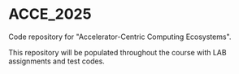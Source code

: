 # ACCE_2025
Code repository for "Accelerator-Centric Computing Ecosystems".

This repository will be populated throughout the course with LAB assignments and test codes.
